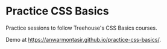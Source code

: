 # Practice CSS Basics

Practice sessions to follow Treehouse's CSS Basics courses.

Demo at https://anwarmontasir.github.io/practice-css-basics/.